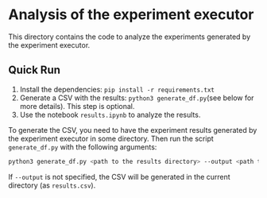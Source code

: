 # Analysis of the experiment executor

This directory contains the code to analyze the experiments generated by the experiment executor.

## Quick Run

1. Install the dependencies: `pip install -r requirements.txt`
2. Generate a CSV with the results: `python3 generate_df.py`(see below for more details). This step is optional.
3. Use the notebook `results.ipynb` to analyze the results.

To generate the CSV, you need to have the experiment results generated by the experiment executor in some directory. 
Then run the script `generate_df.py` with the following arguments:

```bash
python3 generate_df.py <path to the results directory> --output <path to the output CSV>
```

If `--output` is not specified, the CSV will be generated in the current directory (as `results.csv`).
